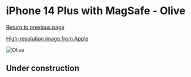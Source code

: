 # iPhone 14 Plus with MagSafe - Olive

[Return to previous page](/iphone_14)

[High-resolution image from Apple](https://store.storeimages.cdn-apple.com/8756/as-images.apple.com/is/MQUD3?wid=4500&hei=4500&fmt=png)

<div style="width: 500px"><img src="/almost_uncompressed/MQUD3.webp" alt="Olive"></div>

## Under construction
